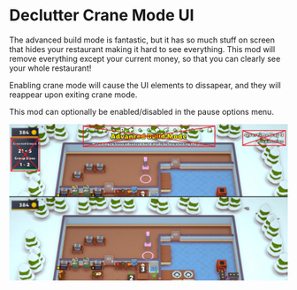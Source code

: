 # Declutter Crane Mode UI

The advanced build mode is fantastic, but it has so much stuff on screen that hides your restaurant making it hard to see everything.  This mod will remove everything except your current money, so that you can clearly see your whole restaurant!

Enabling crane mode will cause the UI elements to dissapear, and they will reappear upon exiting crane mode.

This mod can optionally be enabled/disabled in the pause options menu.

![Screenshot](workshop/screenshot.jpg)